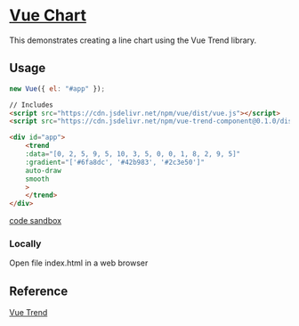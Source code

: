 # [Vue Chart](https://cinwell.com/vue-trend/)

This demonstrates creating a line chart using the Vue Trend library.

## Usage

```javascript
new Vue({ el: "#app" });
```

```html
// Includes
<script src="https://cdn.jsdelivr.net/npm/vue/dist/vue.js"></script>
<script src="https://cdn.jsdelivr.net/npm/vue-trend-component@0.1.0/dist/vue-trend-component.common.min.js"></script>

<div id="app">
    <trend
    :data="[0, 2, 5, 9, 5, 10, 3, 5, 0, 0, 1, 8, 2, 9, 5]"
    :gradient="['#6fa8dc', '#42b983', '#2c3e50']"
    auto-draw
    smooth
    >
    </trend>
</div>
```

[code sandbox](https://codesandbox.io/s/nywkpy4q0) 

### Locally

Open file index.html in a web browser

## Reference

[Vue Trend](https://cinwell.com/vue-trend/)
